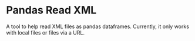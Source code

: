 # Pandas Read XML

A tool to help read XML files as pandas dataframes. Currently, it only works with local files or files via a URL.
